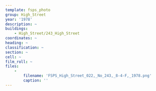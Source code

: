 ```yaml
---
template: fsps_photo
group: High_Street
year: '1978'
description: ~
buildings:
    - High_Street/243_High_Street
coordinates: ~
heading: ~
classification: ~
section: ~
cell: ~
film_roll: ~
files:
    -
        filename: 'FSPS_High_Street_022,_No_243,_8-4-F,_1978.png'
        caption: ''
---
```

